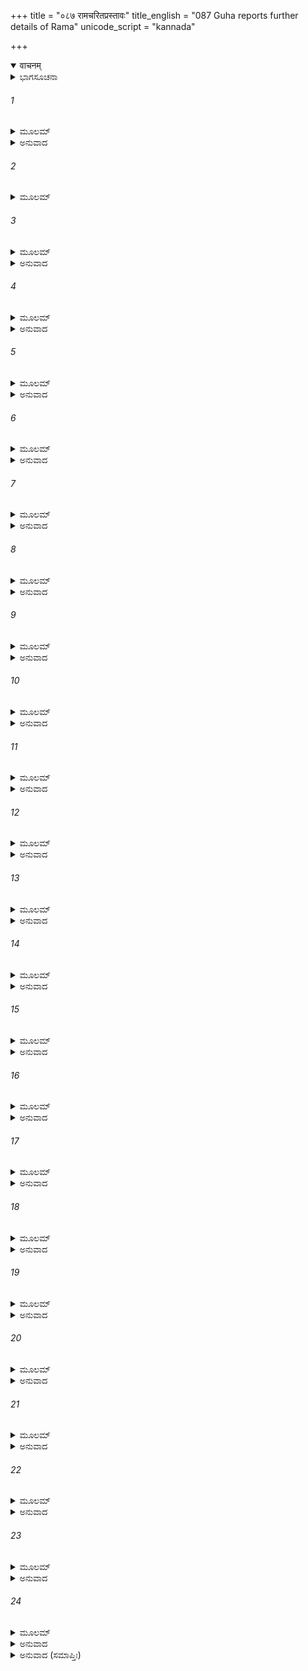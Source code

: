 +++
title = "०८७ रामचरितप्रस्तावः"
title_english = "087 Guha reports further details of Rama"
unicode_script = "kannada"

+++
<details open><summary>वाचनम्</summary>

<div class="audioEmbed"  caption="श्रीराम-हरिसीताराममूर्ति-घनपाठिभ्यां वचनम्" src="https://archive.org/download/Ramayana-recitation-Sriram-harisItArAmamUrti-Ghanapaati-v2/Kanda_2/Kanda_2_AYK-087-Rama_Charitha_Prasthavaha.mp3"></div>
</details>



<details><summary>ಭಾಗಸೂಚನಾ</summary>

ಶ್ರೀರಾಮನ ವಿಷಯವನ್ನು ಕೇಳಿ ಭರತನ ಮೂರ್ಛೆ, ಶತ್ರುಘ್ನ-ಕೌಸಲ್ಯಾ-ಕೈಕೇಯಿ ಸುಮಿತ್ರೆಯರ ವಿಲಾಪ, ಎಚ್ಚರಗೊಂಡ ಭರತನ ಕೇಳಿಕೆಯಂತೆ ಶ್ರೀರಾಮನ ಭೋಜನ-ಶಯನ ಮುಂತಾದ ವಿಷಯವಾಗಿ ಗುಹನಿಂದ ವಿವರಣೆ
</details>

###### 1


<details><summary>ಮೂಲಮ್</summary>

ಗುಹಸ್ಯ ವಚನಂ ಶ್ರುತ್ವಾ ಭರತೋ ಭೃಶಮಪ್ರಿಯಮ್ ।  
ಧ್ಯಾನಂ ಜಗಾಮ ತತ್ರೈವ ಯತ್ರತಚ್ಛ್ರುತಮಪ್ರಿಯಮ್ ॥
</details>

<details><summary>ಅನುವಾದ</summary>

ಶ್ರೀರಾಮನ ಜಟಾಧಾರಣ ಮುಂತಾದ ಅತ್ಯಂತ ಅಪ್ರಿಯ ಮಾತುಗಳನ್ನು ಗುಹನಿಂದ ಕೇಳಿ ಭರತನು ಚಿಂತಾ ಮಗ್ನನಾದನು. ಶ್ರೀರಾಮನ ಕುರಿತು ಕೇಳಿದ ಅಪ್ರಿಯ ಮಾತನ್ನು ಕೇಳಿ ಅದನ್ನೇ ಅವನು ಚಿಂತಿಸತೊಡಗಿದನು. (ಈಗ ನನ್ನ ಮನೋರಥ ಪೂರ್ಣವಾಗಲಾರದು. ಶ್ರೀರಾಮನು ಜಟೆ ಧರಿಸಿಕೊಂಡಿದ್ದರಿಂದ ಅವನು ಮರಳಿ ಬರಲಾರನೆಂದೇ ನನಗೆ ಚಿಂತೆ ಉಂಟಾಗಿದೆ.॥1॥
</details>

###### 2


<details><summary>ಮೂಲಮ್</summary>

ಸುಕುಮಾರೋ ಮಹಾಸತ್ತ್ವಃ ಸಿಂಹಸ್ಕಂಧೋ ಮಹಾಭುಜಃ ।  
ಪುಂಡರೀಕವಿಶಾಲಾಕ್ಷಸ್ತರುಣಃ ಪ್ರಿಯದರ್ಶನಃ ॥
</details>

###### 3


<details><summary>ಮೂಲಮ್</summary>

ಪ್ರತ್ಯಾಶ್ವಸ್ಯ ಮುಹೂರ್ತಂ ತು ಕಾಲಂಪರಮದುರ್ಮನಾಃ ।  
ಸಸಾದ ಸಹಸಾ ತೋತ್ರೈರ್ಹ್ಯದಿ ವಿದ್ಧ ಇವ ದ್ವಿಪಃ ॥
</details>

<details><summary>ಅನುವಾದ</summary>

ಭರತನು ಸುಕುಮಾರ ನಿರುವಂತೆಯೇ ಮಹಾ ಬಲಶಾಲಿಯಾಗಿದ್ದನು, ಅವನು ಸಿಂಹಸ್ಕಂಧನಾಗಿದ್ದು, ಭುಜಗಳು ದೀರ್ಘವಾಗಿದ್ದವು, ನೇತ್ರಗಳು ಅರಳಿದ ಕಮಲದಂತೆ ಸುಂದರವಾಗಿದ್ದವು. ಅವನು ತರುಣನಾಗಿದ್ದು, ನೋಡಲು ಮನೋಹರನಾಗಿದ್ದನು. ಗುಹನ ಮಾತನ್ನು ಕೇಳಿ ಮುಹೂರ್ತ ಕಾಲ ಹೇಗೋ ಸಮಾಧಾನಗೊಂಡಿದ್ದನು, ಮತ್ತೆ ಪುನಃ ಅವನ ಮನಸ್ಸಿನಲ್ಲಿ ಬಹಳ ದುಃಖವಾಯಿತು. ಅಂಕುಶದಿಂದ ತಿವಿದ ಆನೆಯಂತೆ ಅವನು ಅತ್ಯಂತ ವ್ಯಥಿತನಾಗಿ ತತ್ಕ್ಷಣ ದುಃಖದಿಂದ ಶಿಥಿಲನಾಗಿ ಮೂರ್ಛಿತನಾದನು.॥2-3॥
</details>

###### 4


<details><summary>ಮೂಲಮ್</summary>

ಭರತಂ ಮೂರ್ಛಿತಂ ದೃಷ್ಟ್ವಾ ವಿವರ್ಣವದನೋಗುಹಃ ।  
ಬಭೂವ ವ್ಯಥಿತಸ್ತತ್ರ ಭೂಮಿಕಂಪೇಯಥಾ ದ್ರುಮಃ ॥
</details>

<details><summary>ಅನುವಾದ</summary>

ಭರತನು ಮೂರ್ಛಿತನಾಗಿ ಇರುವುದನ್ನು ನೋಡಿ ಗುಹನ ಮುಖವು ಬಾಡಿತು. ಭೂಕಂಪದ ಸಮಯ ನಡುಗುವ ಮರದಂತೆ ವ್ಯಥಿತನಾಗಿ ನಡುಗಿಹೋದನು.॥4॥
</details>

###### 5


<details><summary>ಮೂಲಮ್</summary>

ತದವಸ್ಥಂ ತು ಭರತಂ ಶತ್ರುಘ್ನೋಽನಂತರಸ್ಥಿತಃ ।  
ಪರಿಷ್ವಜ್ಯ ರುರೋದೋಚ್ಚೈರ್ವಿಸಂಜ್ಞಃ ಶೋಕಕರ್ಶಿತಃ ॥
</details>

<details><summary>ಅನುವಾದ</summary>

ಶತ್ರುಘ್ನನು ಭರತನ ಬಳಿಯಲ್ಲೇ ಕುಳಿತಿದ್ದನು. ಅವನ ಅಂತಹ ಸ್ಥಿತಿಯನ್ನು ಕಂಡು ಅವನನ್ನು ಅಪ್ಪಿಕೊಂಡು ಜೋರಾಗಿ ಅಳ ತೊಡಗಿದನು ಹಾಗೂ ಶೋಕದಿಂದ ಎಚ್ಚರದಪ್ಪಿದನು.॥5॥
</details>

###### 6


<details><summary>ಮೂಲಮ್</summary>

ತತಃ ಸರ್ವಾಃ ಸಮಾಪೇತುರ್ಮಾತರೋ ಭರತಸ್ಯ ತಾಃ ।  
ಉಪವಾಸಕೃಶಾ ದೀನಾ ಭರ್ತುರ್ವ್ಯಸನಕರ್ಶಿತಾಃ ॥
</details>

<details><summary>ಅನುವಾದ</summary>

ಅನಂತರ ಭರತನ ಎಲ್ಲ ತಾಯಂದಿರು ಅಲ್ಲಿಗೆ ಬಂದರು. ಅವರು ಪತಿವಿಯೋಗದ ದುಃಖದಿಂದ ದುಃಖಿತರಾಗಿದ್ದು, ಉಪವಾಸದಿಂದಾಗಿ ದುರ್ಬಲರೂ, ದೀನರೂ ಆಗಿದ್ದರು.॥6॥
</details>

###### 7


<details><summary>ಮೂಲಮ್</summary>

ತಾಶ್ಚ ತಂ ಪತಿತಂ ಭೂಮೌ ರುದಂತ್ಯಃಪರ್ಯವಾರಯನ್ ।  
ಕೌಸಲ್ಯಾ ತ್ವನುಸೃತ್ಯೈನಂ ದರ್ಮನಾಃ ಪರಿಷಸ್ವಜೇ ॥
</details>

<details><summary>ಅನುವಾದ</summary>

ನೆಲದಲ್ಲಿ ಬಿದ್ದಿರುವ ಭರತನನ್ನು ಸುತ್ತುವರಿದು ಎಲ್ಲರೂ ಅಳತೊಡಗಿದರು. ಕೌಸಲ್ಯೆಯ ಹೃದಯವಾದರೋ ದುಃಖದಿಂದ ಇನ್ನೂ ಕಾತರವಾಗಿತ್ತು. ಅವಳು ಭರತನ ಬಳಿಗೆ ಹೋಗಿ ಅವನನ್ನು ತೊಡೆಯಲ್ಲೆತ್ತಿಕೊಂಡಳು.॥7॥
</details>

###### 8


<details><summary>ಮೂಲಮ್</summary>

ವತ್ಸಲಾ ಸ್ವಂ ಯಥಾ ವತ್ಸಮುಪಗುಹ್ಯ ತಪಸ್ವಿನೀ ।  
ಪರಿಪಪ್ರಚ್ಛ ಭರತಂ ರುಂದತೀ ಶೋಕಲಾಲಸಾ ॥
</details>

<details><summary>ಅನುವಾದ</summary>

ವಾತ್ಸಲ್ಯಮಯೀ ಗೋವು ತನ್ನ ಕರುವನ್ನು ಪ್ರೇಮದಿಂದ ನೆಕ್ಕುವಂತೆ ಶೋಕದಿಂದ ವ್ಯಾಕುಲಳಾದ ತಪಸ್ವಿನೀ ಕೌಸಲ್ಯೆಯು ಭರತನನ್ನು ತೊಡೆಯಲ್ಲೆತ್ತಿಕೊಂಡು ಅಳುತ್ತಾ ಕೇಳಿದಳು.॥8॥
</details>

###### 9


<details><summary>ಮೂಲಮ್</summary>

ಪುತ್ರ ವ್ಯಾಧಿರ್ನ ತೇ ಕಚ್ಚಿಚ್ಛರೀರಂ ಪರಿಬಾಧತೇ ।  
ಅಸ್ಯ ರಾಜಕುಲಸ್ಯಾದ್ಯ ದ್ವದಧೀನಂ ಹಿ ಜೀವಿತಮ್ ॥
</details>

<details><summary>ಅನುವಾದ</summary>

ಮಗು! ನಿನ್ನ ಶರೀರಕ್ಕೆ ಯಾವುದಾದರೂ ರೋಗವು ಕಷ್ಟಕೊಡುತ್ತಿಲ್ಲವಲ್ಲ? ಈಗ ಈ ರಾಜವಂಶದ ಜೀವನವೇ ನಿನ್ನ ಅಧೀನವಾಗಿದೆ.॥9॥
</details>

###### 10


<details><summary>ಮೂಲಮ್</summary>

ತ್ವಾಂ ದೃಷ್ಟ್ವಾ ಪುತ್ರ ಜೀವಾಮಿ ರಾಮೇ ಸಭ್ರಾತೃಕೇಗತೇ ।  
ವೃತ್ತೇ ದಶರಥೇ ರಾಜ್ಞಿ ನಾಥ ಏಕಸ್ತ್ವಮದ್ಯ ನಃ ॥
</details>

<details><summary>ಅನುವಾದ</summary>

ವತ್ಸ! ನಾನು ನಿನ್ನನ್ನು ನೋಡಿಯೇ ಬದುಕುತ್ತಿರುವೆನು. ಶ್ರೀರಾಮನು ಲಕ್ಷ್ಮಣನೊಂದಿಗೆ ಕಾಡಿಗೆ ಹೋದನು. ಮಹಾರಾಜರು ಸ್ವರ್ಗವಾಸಿಗಳಾದರು. ಈಗ ನೀನೊಬ್ಬನೇ ನನಗೆ ರಕ್ಷಕನಾಗಿರುವೆ.॥10॥
</details>

###### 11


<details><summary>ಮೂಲಮ್</summary>

ಕಚ್ಚಿನ್ನ ಲಕ್ಷ್ಮಣೇ ಪುತ್ರಶ್ರುತಂ ತೇ ಕಿಂಚಿದಪ್ರಿಯಮ್ ।  
ಪುತ್ರೇ ವಾ ಹ್ಯೇಕಪುತ್ರಾಯಾಃ ಸಹಭಾರ್ಯೇ ವನಂ ಗತೇ ॥
</details>

<details><summary>ಅನುವಾದ</summary>

ಮಗು! ನಿಜ ಹೇಳು, ನೀನು ಲಕ್ಷ್ಮಣನ ಸಂಬಂಧದಲ್ಲಿ ಅಥವಾ ಒಬ್ಬನೇ ಪುತ್ರನಾದ ನನ್ನ ಮಗನಾದ ಶ್ರೀರಾಮನು ಸೀತಾಸಹಿತ ವನಕ್ಕೆ ಹೋಗಿದ್ದ ಅವನ ವಿಷಯದಲ್ಲಿ ಏನಾದರೂ ಅಪ್ರಿಯ ಮಾತನ್ನು ಕೇಳಿದೆಯಾ.॥11॥
</details>

###### 12


<details><summary>ಮೂಲಮ್</summary>

ಸ ಮುಹೂರ್ತಂ ಸಮಾಶ್ವಸ್ಯ ರುದನ್ನೇವ ಮಹಾಯಶಾಃ ।  
ಕೌಸಲ್ಯಾಂ ಪರಿಸಾಂತ್ವಯೇದಂ ಗುಹಂ ವಚನಮಬ್ರವೀತ್ ॥
</details>

<details><summary>ಅನುವಾದ</summary>

ಮುಹೂರ್ತಕಾಲದಲ್ಲಿ ಮಹಾಯಶಸ್ವೀ ಭರತನ ಚಿತ್ತ ಸ್ವಸ್ಥವಾದಾಗ ಅವನು ಅಳುತ್ತಿರುವ ಕೌಸಲ್ಯೆಗೆ ಸಾಂತ್ವನವನ್ನು ನೀಡುತ್ತಾ, ಅಮ್ಮಾ! ಗಾಬರಿಪಡಬೇಡ, ನಾನು ಯಾವುದೇ ಅಪ್ರಿಯ ಮಾತನ್ನು ಕೇಳಲಿಲ್ಲ ಮತ್ತೆ ಗುಹನಲ್ಲಿ ಈ ಪ್ರಕಾರ ಕೇಳಿದನು.॥12॥
</details>

###### 13


<details><summary>ಮೂಲಮ್</summary>

ಭ್ರಾತಾ ಮೇ ಕ್ವಾವಸದ್ ರಾತ್ರೌ ಕ್ವ ಸೀತಾ ಕ್ವ ಚ ಲಕ್ಷ್ಮಣಃ ।  
ಅಸ್ವಪಚ್ಛಯನೇ ಕಸ್ಮಿನ್ ಕಿಂಭುಕ್ತ್ವಾ ಗುಹ ಶಂಸ ಮೇ ॥
</details>

<details><summary>ಅನುವಾದ</summary>

ಗುಹನೇ! ಅಂದು ರಾತ್ರಿಯಲ್ಲಿ ನನ್ನಣ್ಣ ಶ್ರೀರಾಮನು ಎಲ್ಲಿ ತಂಗಿದ್ದನು? ಸೀತೆ ಎಲ್ಲಿದ್ದಳು? ಮತ್ತು ಲಕ್ಷ್ಮಣ ಎಲ್ಲಿದ್ದನು? ಅವರು ಯಾವ ಆಹಾರ ಸೇವಿಸಿದರು ಎಂತಹ ಶಯ್ಯೆಯಲ್ಲಿ ಮಲಗಿದ್ದರು? ಇದೆಲ್ಲವನ್ನು ನನಗೆ ತಿಳಿಸು.॥13॥
</details>

###### 14


<details><summary>ಮೂಲಮ್</summary>

ಸೋಽಬ್ರವೀದ್ಭರತಂ ಹೃಷ್ಟೋ ನಿಷಾದಾಧಿಪತಿರ್ಗುಹಃ ।  
ಯದ್ವಿಧಂ ಪ್ರತಿಪೇದೇ ಚ ರಾಮೇಪ್ರಿಯಹಿತೇಽತಿಥೌ ॥
</details>

<details><summary>ಅನುವಾದ</summary>

ಈ ಪ್ರಶ್ನೆ ಕೇಳಿ ಗುಹನಿಗೆ ಬಹಳ ಸಂತೋಷವಾಗಿ, ಅವನು ತನ್ನ ಪ್ರಿಯ ಹಾಗೂ ಹಿತಕಾರಿ ಅತಿಥಿ ಶ್ರೀರಾಮನು ಬಂದಾಗ ನಮ್ಮೊಂದಿಗೆ ಹೇಗೆ ವರ್ತಿಸಿದ್ದನು? ಅದೆಲ್ಲವನ್ನು ತಿಳಿಸುತ್ತಾ ಭರತನಲ್ಲಿ ಹೇಳಿದನು.॥14॥
</details>

###### 15


<details><summary>ಮೂಲಮ್</summary>

ಅನ್ನಮುಚ್ಚಾವಚಂ ಭಕ್ಷ್ಯಾಃ ಲಾನಿ ವಿವಿಧಾನಿ ಚ ।  
ರಾಮಾಯಾಭ್ಯವಹಾರಾರ್ಥಂ ಬಹುಶೋಽಪಹೃತಂ ಮಯಾ ॥
</details>

<details><summary>ಅನುವಾದ</summary>

ನಾನು ಬಗೆ ಬಗೆಯ ಅನ್ನ, ಅನೇಕ ಪ್ರಕಾರದ ಖಾದ್ಯ ಪದಾರ್ಥಗಳನ್ನು, ಅನೇಕ ರೀತಿಯ ಫಲಗಳನ್ನು ಶ್ರೀರಾಮನ ಬಳಿಗೆ ಭೋಜನಕ್ಕಾಗಿ ಸಾಕಾಗುವಷ್ಟು ಕಳಿಸಿದೆ.॥15॥
</details>

###### 16


<details><summary>ಮೂಲಮ್</summary>

ತತ್ಸರ್ವಂ ಪ್ರತ್ಯನುಜ್ಞಾಸೀದ್ ರಾಮಃ ಸತ್ಯಪರಾಕ್ರಮಃ ।  
ನ ಹಿ ತತ್ ಪ್ರತ್ಯಗೃಹ್ಣಾತ್ ಸ ಕ್ಷತ್ರಧರ್ಮಮನುಸ್ಮರನ್ ॥
</details>

<details><summary>ಅನುವಾದ</summary>

ಸತ್ಯ ಪರಾಕ್ರಮಿ ಶ್ರೀರಾಮನು ನಾನು ಕೊಟ್ಟ ಎಲ್ಲ ವಸ್ತುಗಳನ್ನೇನೋ ಸ್ವೀಕರಿಸಿದನು, ಆದರೆ ಕ್ಷತ್ರಿಯ ಧರ್ಮವನ್ನು ನೆನೆಯುತ್ತಾ ಅವನ್ನು ತೆಗೆದುಕೊಳ್ಳದೆ ನನಗೇ ಆದರ ಪೂರ್ವಕವಾಗಿ ಹಿಂದಿರುಗಿಸಿದನು.॥16॥
</details>

###### 17


<details><summary>ಮೂಲಮ್</summary>

ನಹ್ಯಸ್ಮಾಭಿಃ ಪ್ರತಿಗ್ರಾಹ್ಯಂ ಸಖೇ ದೇಯಂ ತು ಸರ್ವದಾ ।  
ಇತಿ ತೇನ ವಯಂ ಸರ್ವೇ ಅನುನೀತಾ ಮಹಾತ್ಮನಾ ॥
</details>

<details><summary>ಅನುವಾದ</summary>

ಮತ್ತೆ ಆ ಮಹಾತ್ಮನು ನಮ್ಮೆಲ್ಲರಿಗೆ ಸಮಜಾಯಿಸುತ್ತಾ ಹೇಳಿದನು - ಸಖನೇ! ನಮ್ಮಂತಹ ಕ್ಷತ್ರಿಯರು ಯಾರಿಂದಲೂ ಏನನ್ನೂ ತೆಗೆದುಕೊಳ್ಳಬಾರದು; ಆದರೆ ಸದಾ ಕೊಡುತ್ತಾ ಇರಬೇಕು.॥17॥
</details>

###### 18


<details><summary>ಮೂಲಮ್</summary>

ಲಕ್ಷ್ಮಣೇನ ಯದಾನೀತಂ ಪೀತಂ ವಾರಿ ಮಹಾತ್ಮನಾ ।  
ಔಪವಾಸ್ಯಂ ತದಾಕಾರ್ಷೀದ್ ರಾಘವಃ ಸಹ ಸೀತಯಾ ॥
</details>

<details><summary>ಅನುವಾದ</summary>

ಸೀತಾಸಹಿತ ರಾಮನು ಆ ರಾತ್ರಿ ಉಪವಾಸವನ್ನೇ ಮಾಡಿದನು. ಲಕ್ಷ್ಮಣನು ತಂದಿತ್ತ ಜಲವನ್ನು ಮಾತ್ರ ಆ ಮಹಾತ್ಮನು ಕುಡಿದನು.॥18॥
</details>

###### 19


<details><summary>ಮೂಲಮ್</summary>

ತತಸ್ತು ಜಲಶೇಷೇಣ ಲಕ್ಷ್ಮಣೋಽಪ್ಯಕರೋತ್ತದಾ ।  
ವಾಗ್ಯತಾಸ್ತೇ ತ್ರಯಃ ಸಂಧ್ಯಾಂಸಮುಪಾಸಂತ ಸಂಹಿತಾಃ ॥
</details>

<details><summary>ಅನುವಾದ</summary>

ಅವನು ಕುಡಿದು ಉಳಿದ ನೀರನ್ನು ಲಕ್ಷ್ಮಣನು ಸ್ವೀಕರಿಸಿದನು. ನೀರು ಕುಡಿಯುವ ಮೊದಲು ಅವರು ಮೂವರೂ ಏಕಾಗ್ರಚಿತ್ತರಾಗಿ ಮೌನದಿಂದ ಸಂಧ್ಯೋಪಾಸನೆ ಮಾಡಿದ್ದರು.॥19॥
</details>

###### 20


<details><summary>ಮೂಲಮ್</summary>

ಸೌಮಿತ್ರಿಸ್ತು ತತಃ ಪಶ್ಚಾದಕರೋತ್ ಸ್ವಾಸ್ತರಂ ಶುಭಮ್ ।  
ಸ್ವಯಮಾನವೀಯ ಬರ್ಹೀಂಷಿ ಕ್ಷಿಪ್ರಂ ರಾಘವಕಾರಣಾತ್ ॥
</details>

<details><summary>ಅನುವಾದ</summary>

ಅನಂತರ ಲಕ್ಷ್ಮಣನು ಬೇಗನೇ ಹುಲ್ಲು-ಚಿಗುರುಗಳನ್ನು ತಂದು ಶ್ರೀರಾಮನಿಗಾಗಿ ಸುಂದರ ಶಯ್ಯೆಯನ್ನು ನಿರ್ಮಿಸಿದನು.॥20॥
</details>

###### 21


<details><summary>ಮೂಲಮ್</summary>

ತಸ್ಮಿನ್ಸಮಾವಿಶದ್ ರಾಮಃ ಸ್ವಾಸ್ತರೇ ಸಹ ಸೀತಯಾ ।  
ಪ್ರಕ್ಷಾಲ್ಯ ಚ ತಯೋಃ ಪಾದೌ ವ್ಯಪಾಕ್ರಾಮತ್ ಸಲಕ್ಷ್ಮಣಃ ॥
</details>

<details><summary>ಅನುವಾದ</summary>

ಆ ಸುಂದರ ಶಯ್ಯೆಯಲ್ಲಿ ಸೀತೆಯೊಂದಿಗೆ ಶ್ರೀರಾಮನು ವಿರಾಜಮಾನನಾದಾಗ ಲಕ್ಷ್ಮಣನು ಅವರಿಬ್ಬರ ಪಾದಸೇವೆ ಗೈದು ಅಲ್ಲಿಂದ ದೂರಹೋಗಿ ಕುಳಿತುಕೊಂಡನು.॥21॥
</details>

###### 22


<details><summary>ಮೂಲಮ್</summary>

ಏತತ್ ತದಿಂಗುದೀಮೂಲಮಿದಮೇವ ಚ ತತ್ತೃಣಮ್ ।  
ಯಸ್ಮಿನ್ ರಾಮಶ್ಚ ಸೀತಾ ಚ ರಾತ್ರಿಂ ತಾಂ ಶಯಿತಾವುಭೌ ॥
</details>

<details><summary>ಅನುವಾದ</summary>

ಇದೋ, ಇದೆ ಆ ಇಂಗುದಿ ವೃಕ್ಷದ ಬುಡವಾಗಿದೆ ಮತ್ತು ಇಲ್ಲೇ ಶ್ರೀರಾಮ ಮತ್ತು ಸೀತೆಯರು ರಾತ್ರಿಯಲ್ಲಿ ಮಲಗಿದ್ದ ಹುಲ್ಲು ಇದೆ.॥22॥
</details>

###### 23


<details><summary>ಮೂಲಮ್</summary>

ನಿಯಮ್ಯ ಪೃಷ್ಠೇ ತು ತಲಾಂಗುಲಿತ್ರವಾನ್  
ಶರೈಃ ಸುಪೂರ್ಣಾವಿಷುಧೀ ಪರಂತಪಃ ।  
ಮಹದ್ಧನುಃ ಸಜ್ಯಮುಪೀಹ್ಯ ಲಕ್ಷ್ಮಣೋ  
ನಿಶಾಮತಿಷ್ಠತ್ ಪರಿತೋಸ್ಯ ಕೇವಲಮ್ ॥
</details>

<details><summary>ಅನುವಾದ</summary>

ಪರಂತಪ ಲಕ್ಷ್ಮಣನು ಬಾಣಗಳಿಂದ ತುಂಬಿದ ಎರಡು ಬತ್ತಳಿಕೆಗಳನ್ನು ಬೆನ್ನಿಗೆ ಕಟ್ಟಿಕೊಂಡು, ಎರಡೂ ಕೈಗಳ ಬೆರಳುಗಳಲ್ಲಿ ಚರ್ಮದ ಕವಚವನ್ನು ತೊಟ್ಟು ಮಹಾಧನುಸ್ಸನ್ನು ಸಜ್ಜಾಗಿಸಿ ಶ್ರೀರಾಮನ ಸುತ್ತಲೂ ತಿರುಗುತ್ತಾ ಕಾವಲು ಕಾಯುತ್ತಾ ರಾತ್ರಿಯಿಡೀ ನಿಂತೇ ಇದ್ದನು.॥23॥
</details>

###### 24


<details><summary>ಮೂಲಮ್</summary>

ತತಸ್ತ್ವಹಂ ಚೋತ್ತಮಬಾಣಚಾಪಭೃತ್  
ಸ್ಥಿತೋಽಭವಂ ತತ್ರ ಸ ಯತ್ರ ಲಕ್ಷ್ಮಣಃ ।  
ಅತಂದ್ರಿತೈಜ್ಞಾತಿಭಿರಾತ್ತಕಾರ್ಮುಕೈ-  
ರ್ಮಹೇಂದ್ರಕಲ್ಪಂ ಪರಿಪಾಲಯಂಸ್ತದಾ ॥
</details>

<details><summary>ಅನುವಾದ</summary>

ಅನಂತರ ನಾನೂ ಕೂಡ ಉತ್ತಮ ಧನುರ್ಬಾಣಗಳನ್ನು ಹಿಡಿದುಕೊಂಡು ಲಕ್ಷ್ಮಣನಿದ್ದಲ್ಲಿಗೇ ಬಂದು ನಿಂತೆನು. ಆಗ ನನ್ನ ಬಂಧು-ಬಾಂಧವರೊಂದಿಗೆ, ನಿದ್ರೆ-ಆಲಸ್ಯಗಳನ್ನು ತ್ಯಜಿಸಿ ಧನುಸ್ಸು-ಬಾಣಗಳನ್ನು ಧರಿಸಿ ಎಚ್ಚರಿಕೆಯಿಂದ ದೇವೇಂದ್ರನಂತೆ ತೇಜಸ್ವೀ ಶ್ರೀರಾಮನನ್ನು ನಾನು ರಕ್ಷಿಸುತ್ತಿದ್ದೆ.॥24॥
</details>

<details><summary>ಅನುವಾದ (ಸಮಾಪ್ತಿಃ)</summary>

ಶ್ರೀವಾಲ್ಮೀಕಿ ವಿರಚಿತ ಆರ್ಷರಾಮಾಯಣ ಆದಿಕಾವ್ಯದ ಅಯೋಧ್ಯಾಕಾಂಡದಲ್ಲಿ ಎಂಭತ್ತೇಳನೆಯ ಸರ್ಗ ಪೂರ್ಣವಾಯಿತು.॥87॥
</details>
